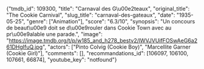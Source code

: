 {"tmdb_id": 109300, "title": "Carnaval des G\u00e2teaux", "original_title": "The Cookie Carnival", "slug_title": "carnaval-des-gateaux", "date": "1935-05-25", "genre": ["Animation"], "score": "6.3/10", "synopsis": "Un concours de beaut\u00e9 doit se d\u00e9rouler dans Cookie Town avec au pr\u00e9alable une parade.", "image": "https://image.tmdb.org/t/p/w185_and_h278_bestv2/lWVJVUifFOSwAeG6a261DHgIfuQ.jpg", "actors": ["Pinto Colvig (Cookie Boy)", "Marcellite Garner (Cookie Girl)"], "comments": [], "recommandations_id": [106097, 106100, 107661, 66874], "youtube_key": "notfound"}